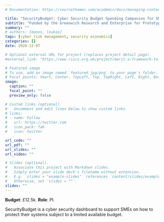 ```yaml
---
# Documentation: https://sourcethemes.com/academic/docs/managing-content/

title: "SecurityBudget: Cyber Security Budget Spending Companion for SMEs"
subtitle: "Funded by the Greenwich Research and Enterprise for Prototype development (Dec 2020 - Jul 21)"
summary: ""
# authors: [manos, loukas]
tags: [cyber risk management, security economics]
categories: []
date: 2020-12-07

# Optional external URL for project (replaces project detail page).
#external_link: "https://www.riscs.org.uk/project/merit-a-framework-to-model-and-incentivise-cyber-security-investment-decisions/"

# Featured image
# To use, add an image named `featured.jpg/png` to your page's folder.
# Focal points: Smart, Center, TopLeft, Top, TopRight, Left, Right, BottomLeft, Bottom, BottomRight.
image:
  caption: ""
  focal_point: ""
  preview_only: false

# Custom links (optional).
#   Uncomment and edit lines below to show custom links.
# links:
# - name: Follow
#   url: https://twitter.com
#   icon_pack: fab
#   icon: twitter

url_code: ""
url_pdf: ""
url_slides: ""
url_video: ""

# Slides (optional).
#   Associate this project with Markdown slides.
#   Simply enter your slide deck's filename without extension.
#   E.g. `slides = "example-slides"` references `content/slides/example-slides.md`.
#   Otherwise, set `slides = ""`.
slides: ""
---
```

**Budget**: £12.5k.
**Role**: PI.
<!-- **co-Investigator**: George Loukas. -->

SecurityBudget is a cyber security dashboard to support SMEs on how to protect their systems subject to a limited available budget.
